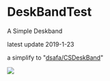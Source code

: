 # DeskBandTest
A Simple Deskband

latest update 2019-1-23

a simplify to "[dsafa/CSDeskBand](https://github.com/dsafa/CSDeskBand)"

![](http://wx4.sinaimg.cn/large/73421b88ly1fz9usrqg95j20d7042q38.jpg)
